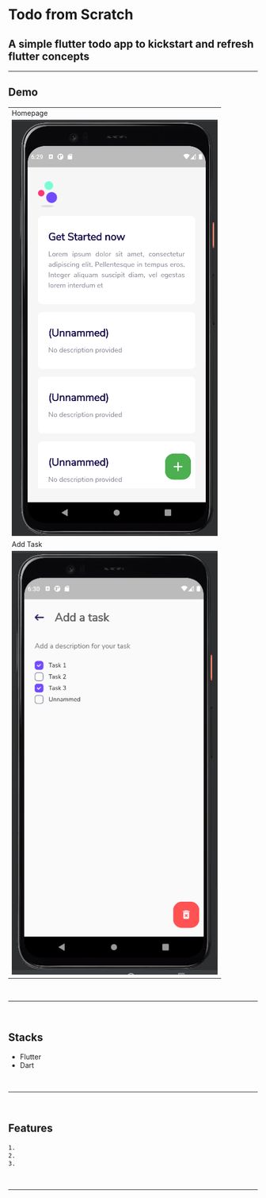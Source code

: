 # Todo from Scratch

## A simple flutter todo app to kickstart and refresh flutter concepts

<hr>

## Demo

<table>
  <tr>
    <td>Homepage</td>
  </tr>
  <tr>
    <td><img src="ss/homepage.png" width="100%" height="70%" /></td>
  </tr>

   <tr>
    <td>Add Task</td>
  </tr>
  <tr>
    <td><img src="ss/add_task.png" width="100%" height="70%" /></td>
  </tr>


 </table>
<br/><hr><br/>


## Stacks

- Flutter
- Dart


<br/><hr><br/>

## Features

```
1.
2.
3.
```
<br/><hr><br/>
